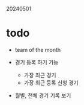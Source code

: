 20240501
# todo
- team of the month
- 경기 등록 하기 기능
   - 가장 최근 경기
   - 가장 최근 등록 신청 경기
 
- 월별, 전체 경기 기록 보기
